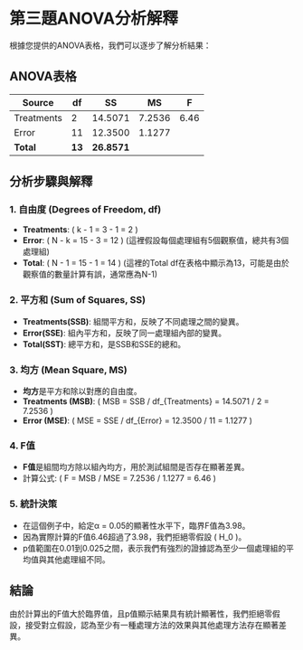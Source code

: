 # 第三題ANOVA分析解釋

根據您提供的ANOVA表格，我們可以逐步了解分析結果：

## ANOVA表格

| Source     | df | SS     | MS     | F    |
|------------|----|--------|--------|------|
| Treatments | 2  | 14.5071| 7.2536 | 6.46 |
| Error      | 11 | 12.3500| 1.1277 |      |
| **Total**      | **13** | **26.8571**|        |      |

## 分析步驟與解釋

### 1. 自由度 (Degrees of Freedom, df)
- **Treatments**: \( k - 1 = 3 - 1 = 2 \)
- **Error**: \( N - k = 15 - 3 = 12 \) (這裡假設每個處理組有5個觀察值，總共有3個處理組)
- **Total**: \( N - 1 = 15 - 1 = 14 \) (這裡的Total df在表格中顯示為13，可能是由於觀察值的數量計算有誤，通常應為N-1)

### 2. 平方和 (Sum of Squares, SS)
- **Treatments(SSB)**: 組間平方和，反映了不同處理之間的變異。
- **Error(SSE)**: 組內平方和，反映了同一處理組內部的變異。
- **Total(SST)**: 總平方和，是SSB和SSE的總和。

### 3. 均方 (Mean Square, MS)
- **均方**是平方和除以對應的自由度。
- **Treatments (MSB)**: \( MSB = SSB / df_{Treatments} = 14.5071 / 2 = 7.2536 \)
- **Error (MSE)**: \( MSE = SSE / df_{Error} = 12.3500 / 11 = 1.1277 \)

### 4. F值
- **F值**是組間均方除以組內均方，用於測試組間是否存在顯著差異。
- 計算公式: \( F = MSB / MSE = 7.2536 / 1.1277 = 6.46 \)

### 5. 統計決策
- 在這個例子中，給定α = 0.05的顯著性水平下，臨界F值為3.98。
- 因為實際計算的F值6.46超過了3.98，我們拒絕零假設 \( H_0 \)。
- p值範圍在0.01到0.025之間，表示我們有強烈的證據認為至少一個處理組的平均值與其他處理組不同。

## 結論
由於計算出的F值大於臨界值，且p值顯示結果具有統計顯著性，我們拒絕零假設，接受對立假設，認為至少有一種處理方法的效果與其他處理方法存在顯著差異。

